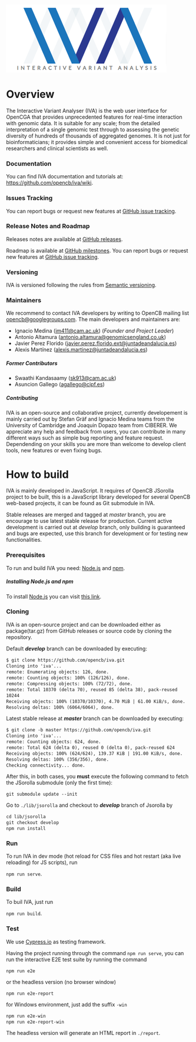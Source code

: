 <img src="src/img/iva_logo.png" alt="Logo"/>

# Overview

The Interactive Variant Analyser (IVA) is the web user interface for OpenCGA that provides unprecedented features for real-time interaction with genomic data. It is suitable for any scale; from the detailed interpretation of a single genomic test through to assessing the genetic diversity of hundreds of thousands of aggregated genomes. It is not just for bioinformaticians; it provides simple and convenient access for biomedical researchers and clinical scientists as well.

### Documentation
You can find IVA documentation and tutorials at: https://github.com/opencb/iva/wiki.

### Issues Tracking
You can report bugs or request new features at [GitHub issue tracking](https://github.com/opencb/iva/issues).

### Release Notes and Roadmap
Releases notes are available at [GitHub releases](https://github.com/opencb/iva/releases).

Roadmap is available at [GitHub milestones](https://github.com/opencb/iva/milestones). You can report bugs or request new features at [GitHub issue tracking](https://github.com/opencb/iva/issues).

### Versioning
IVA is versioned following the rules from [Semantic versioning](http://semver.org/).

### Maintainers
We recommend to contact IVA developers by writing to OpenCB mailing list opencb@googlegroups.com. The main developers and maintainers are:
* Ignacio Medina (im411@cam.ac.uk) (_Founder and Project Leader_)
* Antonio Altamura (antonio.altamura@genomicsengland.co.uk)
* Javier Perez Florido (javier.perez.florido.ext@juntadeandalucia.es)
* Alexis Martínez (alexis.martinez@juntadeandalucia.es)

##### Former Contributors
* Swaathi Kandasaamy (sk913@cam.ac.uk)
* Asuncion Gallego (agallego@cipf.es)

##### Contributing
IVA is an open-source and collaborative project, currently developement is mainly carried out by Stefan Gräf and Ignacio Medina teams from the University of Cambridge and Joaquin Dopazo team from CIBERER. We appreciate any help and feedback from users, you can contribute in many different ways such as simple bug reporting and feature request. Dependending on your skills you are more than welcome to develop client tools, new features or even fixing bugs.

# How to build
IVA is mainly developed in JavaScript. It requires of OpenCB JSorolla project to be built, this is a JavaScript library developed for several OpenCB web-based projects, it can be found as Git submodule in IVA.

Stable releases are merged and tagged at _master_ branch, you are encourage to use latest stable release for production. Current active development is carried out at _develop_ branch, only building is guaranteed and bugs are expected, use this branch for development or for testing new functionalities.

### Prerequisites
To run and build IVA you need: [Node.js](https://nodejs.org/en/) and [npm](https://www.npmjs.com/).

##### Installing Node.js and npm
To install [Node.js](https://nodejs.org/en/) you can visit [this link](http://blog.teamtreehouse.com/install-node-js-npm-linux).

### Cloning
IVA is an open-source project and can be downloaded either as package(tar.gz) from GitHub releases or source code by cloning the repository.

Default ***develop*** branch can be downloaded by executing:

```
$ git clone https://github.com/opencb/iva.git
Cloning into 'iva'...
remote: Enumerating objects: 126, done.
remote: Counting objects: 100% (126/126), done.
remote: Compressing objects: 100% (72/72), done.
remote: Total 10370 (delta 70), reused 85 (delta 38), pack-reused 10244
Receiving objects: 100% (10370/10370), 4.70 MiB | 61.00 KiB/s, done.
Resolving deltas: 100% (6064/6064), done.
```

Latest stable release at ***master*** branch can be downloaded by executing:

```
$ git clone -b master https://github.com/opencb/iva.git
Cloning into 'iva'...
remote: Counting objects: 624, done.
remote: Total 624 (delta 0), reused 0 (delta 0), pack-reused 624
Receiving objects: 100% (624/624), 139.37 KiB | 191.00 KiB/s, done.
Resolving deltas: 100% (356/356), done.
Checking connectivity... done.
```

After this, in both cases, you **must** execute the following command to fetch the JSorolla submodule (only the first time):

```
git submodule update --init
```

Go to `./lib/jsorolla` and checkout to ***develop*** branch of Jsorolla by

```
cd lib/jsorolla
git checkout develop
npm run install
```

### Run
To run IVA in dev mode (hot reload for CSS files and hot restart (aka live reloading) for JS scripts), run

`
npm run serve
`.

### Build
To buil IVA, just run

`
npm run build
`.

### Test
We use [Cypress.io](https://www.cypress.io/) as testing framework.

Having the project running through the command `npm run serve`, you can run the interactive E2E test suite by running the command
```
npm run e2e
```
or the headless version (no browser window)
```
npm run e2e-report
```
for Windows environment, just add the suffix `-win`
```
npm run e2e-win
npm run e2e-report-win
```

The headless version will generate an HTML report in `./report`.
